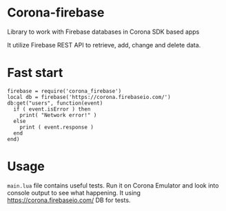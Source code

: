 # Corona-firebase

Library to work with Firebase databases in Corona SDK based apps

It utilize Firebase REST API to retrieve, add, change and delete data.

# Fast start

    firebase = require('corona_firebase')
    local db = firebase('https://corona.firebaseio.com/')
    db:get("users", function(event)
      if ( event.isError ) then
        print( "Network error!" )
      else
        print ( event.response )
      end
    end)

# Usage

``main.lua`` file contains useful tests. Run it on Corona Emulator and look
into console output to see what happening. It using https://corona.firebaseio.com/ DB for tests.
